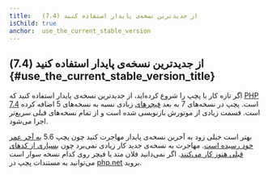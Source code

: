 ```yaml
---
title:   از جدیدترین نسخه‌ی پایدار استفاده کنید (7.4)
isChild: true
anchor:  use_the_current_stable_version
---
```


## از جدیدترین نسخه‌ی پایدار استفاده کنید (7.4) {#use_the_current_stable_version_title}

اگر تازه کار با پچپ را شروع کرده‌اید، از جدیدترین نسخه‌ی پایدار استفاده کنید که [PHP 7.4][php-release] است. پچپ در نسخه‌های 7 به بعد [فیچرهای](#language_highlights) زیادی نسبه به نسخه‌های 5 اضافه کرده است. قسمت زیادی از موتورش بازنویسی شده است و از تمام نسخه‌های قبلی سریع‌تر اجرا می‌شود.

بهتر است خیلی زود به آخرین نسخه‌ی پایدار مهاجرت کنید چون پچپ 5.6 [به آخر عمر خود رسیده است](http://php.net/supported-versions.php). مهاجرت به نسخه‌ی جدید کار زیادی نمی‌برد چون [بسیاری از کدهای قبلی هنوز کار می‌کنند][php74-bc]. اگر نمی‌دانید فلان متد یا فیچر روی کدام نسخه سوار است می‌توانید به مستندات پچپ در [php.net][php-docs] بروید.

[php-release]: http://php.net/downloads.php
[php-docs]: http://php.net/manual/
[php74-bc]: http://php.net/manual/migration74.incompatible.php
